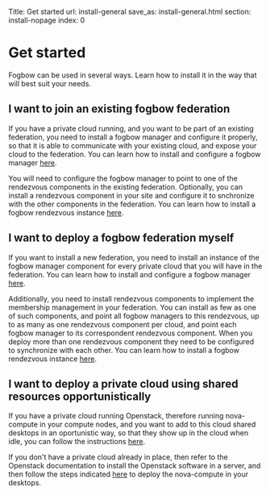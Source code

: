 Title: Get started
url: install-general
save_as: install-general.html
section: install-nopage
index: 0

# Get started

Fogbow can be used in several ways. Learn how to install it in the way that will best suit your needs.

## I want to join an existing fogbow federation

If you have a private cloud running, and you want to be part of an existing federation, you need to install a fogbow manager and configure it properly, so that it is able to communicate with your existing cloud, and expose your cloud to the federation. You can learn how to install and configure a fogbow manager [here](http://www.fogbowcloud.org/install-manager).

You will need to configure the fogbow manager to point to one of the rendezvous components in the existing federation. Optionally, you can install a rendezvous component in your site and configure it to snchronize with the other components in the federation. You can learn how to install a fogbow rendezvous instance [here](http://www.fogbowcloud.org/install-rendezvous).

## I want to deploy a fogbow federation myself

If you want to install a new federation, you need to install an instance of the fogbow manager component for every private cloud that you will have in the federation. You can learn how to install and configure a fogbow manager [here](http://www.fogbowcloud.org/install-manager).

Additionally, you need to install rendezvous components to implement the membership management in your federation. You can install as few as one of such components, and point all fogbow managers to this rendezvous, up to as many as one rendezvous component per cloud, and point each fogbow manager to its correspondent rendezvous component. When you deploy more than one rendezvous component they need to be configured to synchronize with each other. You can learn how to install a fogbow rendezvous instance [here](http://www.fogbowcloud.org/install-rendezvous).

## I want to deploy a private cloud using shared resources opportunistically

If you have a private cloud running Openstack, therefore running nova-compute in your compute nodes, and you want to add to this cloud shared desktops in an oportunistic way, so that they show up in the cloud when idle, you can follow the instructions [here](http://www.fogbowcloud.org/install-opportunism).

If you don't have a private cloud already in place, then refer to the Openstack documentation to install the Openstack software in a server, and then follow the steps indicated [here](http://www.fogbowcloud.org/install-opportunism) to deploy the nova-compute in your desktops.
